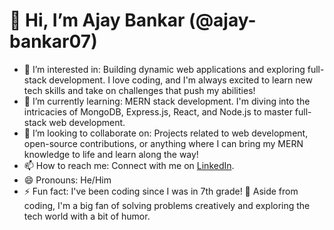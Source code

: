 # 👋 Hi, I’m Ajay Bankar (@ajay-bankar07)

- 👀 I’m interested in: Building dynamic web applications and exploring full-stack development. I love coding, and I'm always excited to learn new tech skills and take on challenges that push my abilities!  
- 🌱 I’m currently learning: MERN stack development. I'm diving into the intricacies of MongoDB, Express.js, React, and Node.js to master full-stack web development.  
- 💞️ I’m looking to collaborate on: Projects related to web development, open-source contributions, or anything where I can bring my MERN knowledge to life and learn along the way!  
- 📫 How to reach me: Connect with me on [LinkedIn](https://www.linkedin.com/in/ajaybankar).  
- 😄 Pronouns: He/Him  
- ⚡ Fun fact: I've been coding since I was in 7th grade! 🎉 Aside from coding, I'm a big fan of solving problems creatively and exploring the tech world with a bit of humor.  

<!---
ajay-bankar07/ajay-bankar07 is a ✨ special ✨ repository because its `README.md` (this file) appears on your GitHub profile.
You can click the Preview link to take a look at your changes.
--->

